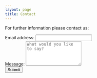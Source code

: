 ```yaml
---
layout: page
title: Contact
---
```


For further information please contact us:


<!--<form action="https://formspree.io/contact@barkingspanielbrewery.co.uk" method="POST">-->
<form>
  <div class="form-group">
    <label for="email">Email address:</label>
    <input type="email" class="form-control" id="email" name="_replyto">
  </div>
  <div class="form-group">
    <label for="content">Message:</label>
    <textarea type="text" class="form-control" id="content" name="content" rows="5" placeholder="What would you like to say?"></textarea>
  </div>
    <input type="hidden" name="_next" value="{{ site.baseurl }}/thanks/" />
    <input type="text" name="_gotcha" style="display:none" />
  <button type="submit" class="btn btn-default">Submit</button>
</form>

